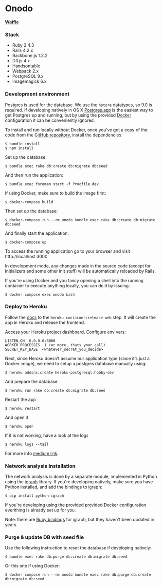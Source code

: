 Onodo
=============

**[Waffle](https://waffle.io/civio/onodo)**

### Stack

* Ruby 2.4.3
* Rails 4.2.x
* Backbone.js 1.2.2
* D3.js 4.x
* Handsontable
* Webpack 2.x
* PostgreSQL 9.x
* Imagemagick 6.x

### Development environment

Postgres is used for the database. We use the `hstore` datatypes, so 9.0 is required. If developing natively in OS X [Postgres.app](http://postgresapp.com) is the easiest way to get Postgres up and running, but by using the provided [Docker](https://www.docker.com/) configuration it can be conveniently ignored.

To install and run locally without Docker, once you've got a copy of the code from the [GitHub repository](https://github.com/civio/onodo), install the dependencies:

    $ bundle install
    $ npm install

Set up the database:

    $ bundle exec rake db:create db:migrate db:seed

And then run the application:

    $ bundle exec foreman start -f Procfile.dev

If using Docker, make sure to build the image first:

    $ docker-compose build

Then set up the database:

    $ docker-compose run --rm onodo bundle exec rake db:create db:migrate db:seed

And finally start the application:

    $ docker-compose up

To access the running application go to your browser and visit http://localhost:3000.

In development mode, any changes made in the source code (except for initializers and some other init stuff) will be automatically reloaded by Rails.

If you're using Docker and you fancy opening a shell into the running container to execute anything locally, you can do it by issuing:

    $ docker compose exec onodo bash

### Deploy to Heroku

Follow the [docs](https://devcenter.heroku.com/articles/container-registry-and-runtime) to the `heroku container:release web` step. It will create the app in Heroku and release the frontend.

Access your Heroku project dashboard. Configure env vars:

    LISTEN_ON  0.0.0.0:8000
    WORKER_PROCESSES  1 (or more, thats your call)
    SECRET_KEY_BASE  <whatever_secret_you_decide>

Next, since Heroku doesn’t assume our application type (since it’s just a Docker image), we need to setup a postgres database manually using:

    $ heroku addons:create heroku-postgresql:hobby-dev

And prepare the database

    $ heroku run rake db:create db:migrate db:seed

Restart the app

    $ heroku restart

And open it

    $ heroku open

If it is not working, have a look at the logs

    $ heroku logs --tail

For more info [medium link](https://medium.com/firehydrant-io/developing-a-ruby-on-rails-app-with-docker-compose-d75b20334634).


### Network analysis installation

The network analysis is done by a separate module, implemented in Python using the [igraph][1] library. If you're developing natively, make sure you have Python installed, and add the bindings to igraph:

    $ pip install python-igraph

If you're developing using the provided provided Docker configuration everithing is already set up for you.

Note: there are [Ruby bindings][2] for igraph, but they haven't been updated in years.

[1]: http://igraph.org
[2]: https://github.com/alexgutteridge/igraph

### Purge & update DB with seed file

Use the following instruction to reset the database if developing natively:

    $ bundle exec rake db:purge db:create db:migrate db:seed

Or this one if using Docker:

    $ docker compose run --rm onodo bundle exec rake db:purge db:create db:migrate db:seed
